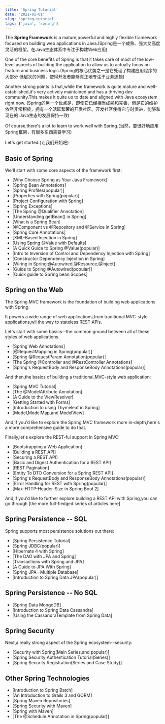 ```yaml
---
title: 'Spring Tutorial'
date: '2021-01-01'
slug: 'spring-tutorial'
tags: ['java', 'spring']
---
```


The **Spring Framework** is a mature,powerful and highly flexible framework focused on building web applications in 
Java.(Spring是一个成熟、强大又高度灵活的框架，在Java生态体系中专注于构建Web应用)

One of the core benefits of Spring is that it takes care of most of the low-level aspects of building the 
application to allow us to actually focus on feature and business logic.(Spring的核心优势之一是它处理了构建应用程序的大部分
低层次的问题，使得开发者能够真正地专注于业务逻辑)

Another strong points is that,while the framework is quite mature and well-established,it's very actively maintained 
and has a thriving dev community.This makes it quite uo to date and aligned with Java ecosystem right now.
(Spring的另一个优点是，即使它已经相当成熟和完善，但是它的维护依然非常积极，拥有一个活跃繁荣的开发社区。开发社区使得它与时俱进，能够和现在的
Java生态的发展保持一致)

Of course,there's a lot to learn to work well with Spring.(当然，要很好地应用Spring框架，有很多东西需要学习)

Let's get started.(让我们开始吧)

## Basic of Spring

We'll start with some core aspects of the framework first:

- [Why Choose Spring as Your Java Framework]
- [Spring Bean Annotations]
- [Spring Profiles(popular)]
- [Properties with Spring(popular)]
- [Project Configuration with Spring]
- [Spring Exceptions]
- [The Spring @Qualifier Annotation]
- [Understanding getBean() in Spring]
- [What is a Spring Bean]
- [@Component vs @Repository and @Service in Spring]
- [Spring Core Annotations]
- [XML-Based Injection in Spring]
- [Using Spring @Value with Defaults]
- [A Quick Guide to Spring @Value(popular)]
- [Intro to Inversion of Control and Dependency Injection with Spring]
- [Constructor Dependency Injection in Spring]
- [Wiring in Spring:@Autowired,@Resource,@Inject]
- [Guide to Spring @Autowired(popular)]
- [Quick guide to Spring bean Scopes]

## Spring on the Web

The Spring MVC framework is the foundation of building web applications with Spring.

It powers a wide range of web applications,from traditional MVC-style applications,wll the way to stateless REST APIs.

Let's start with some basics--the common ground between all of these styles of web applications.

- [Spring Web Annotations]
- [@RequestMapping in Spring(popular)]
- [Spring @RequestParam Annotation(popular)]
- [The Spring @Controller and @RestController Annotations]
- [Spring's RequestBody and ResponseBody Annotations(popular)]

And then,the basics of building a traditional,MVC-style web application:

- [Spring MVC Tutorial]
- [The @ModelAttribute Annotation]
- [A Guide to the ViewResolver]
- [Getting Started with Forms]
- [Introduction to using Thymeleaf in Spring]
- [Model,ModelMap,and ModelView]

And,if you'd like to explore the Spring MVC framework more in-depth,here's a more comprehensive guide to do that.

Finally,let's explore the REST-ful support in Spring MVC:

- [Bootstrapping a Web Application]
- [Building a REST API]
- [Securing a REST API]
- [Basic and Digest Authentication for a REST API]
- [REST Pagination]
- [Entity To DTO Conversion for a Spring REST API]
- [Spring's RequestBody and ResponseBody Annotations(popular)]
- [Error Handling for REST with Spring(popular)]
- [Max-HTTP-Header-Size in Spring Boot 2]

And,if you'd like to further explore building a REST API with Spring,you can go through [the more full-fledged 
series of articles here]

## Spring Persistence -- SQL

Spring supports most persistence solutions out there:

- [Spring Persistence Tutorial]
- [Spring JDBC(popular)]
- [Hibernate 4 with Spring]
- [The DAO with JPA and Spring]
- [Transactions with Spring and JPA]
- [A Guide to JPA With Spring]
- [Spring JPA--Multiple Database]
- [Introduction to Spring Data JPA(popular)]

## Spring Persistence -- No SQL

- [Spring Data MongoDB]
- [Introduction to Spring Data Cassandra]
- [Using the CassandraTemplate from Spring Data]

## Spring Security

Next,a really strong aspect of the Spring ecosystem--security:

- [Security with Spring(Main Series,and popular)]
- [Spring Security Authentication Tutorial(Series)]
- [Spring Security Registration(Series and Case Study)]

## Other Spring Technologies

- [Introduction to Spring Batch]
- [An Introduction to Grails 3 and GORM]
- [Spring Maven Repositories]
- [Spring Security with Maven]
- [Spring with Maven]
- [The @Schedule Annotation in Spring(popular)]

